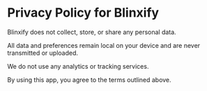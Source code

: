 # Privacy Policy for Blinxify

Blinxify does not collect, store, or share any personal data.

All data and preferences remain local on your device and are never transmitted or uploaded. 

We do not use any analytics or tracking services.

By using this app, you agree to the terms outlined above.
